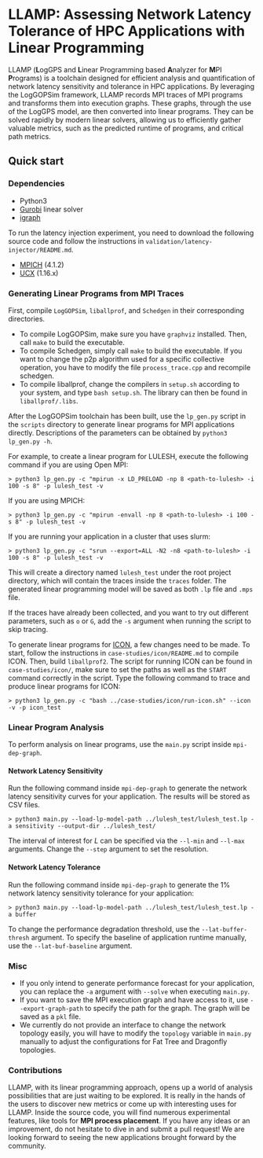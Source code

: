 # LLAMP: Assessing Network Latency Tolerance of HPC Applications with Linear Programming


LLAMP (**L**ogGPS and **L**inear Programming based **A**nalyzer for **M**PI **P**rograms) is a toolchain designed for efficient analysis and quantification of network latency sensitivity and tolerance in HPC applications. By leveraging the LogGOPSim framework, LLAMP records MPI traces of MPI programs and transforms them into execution graphs. These graphs, through the use of the LogGPS model, are then converted into linear programs. They can be solved rapidly by modern linear solvers, allowing us to efficiently gather valuable metrics, such as the predicted runtime of programs, and critical path metrics.

## Quick start
### Dependencies
- Python3
- [Gurobi](https://www.gurobi.com/downloads/) linear solver
- [igraph](https://igraph.org/)

To run the latency injection experiment, you need to download the following source code and follow the instructions in `validation/latency-injector/README.md`.
- [MPICH](https://www.mpich.org/downloads/) (4.1.2)
- [UCX](https://github.com/openucx/ucx) (1.16.x)


### Generating Linear Programs from MPI Traces

First, compile `LogGOPSim`, `liballprof`, and `Schedgen` in their corresponding directories.
- To compile LogGOPSim, make sure you have `graphviz` installed. Then, call `make` to build the executable.
- To compile Schedgen, simply call `make` to build the executable. If you want to change the p2p algorithm used for a specific collective operation, you have to modify the file `process_trace.cpp` and recompile schedgen.
- To compile liballprof, change the compilers in `setup.sh` according to your system, and type `bash setup.sh`. The library can then be found in `liballprof/.libs`.

After the LogGOPSim toolchain has been built, use the `lp_gen.py` script in the `scripts` directory to generate linear programs for MPI applications directly. Descriptions of the parameters can be obtained by `python3 lp_gen.py -h`.

For example, to create a linear program for LULESH, execute the following command if you are using Open MPI:
```console
> python3 lp_gen.py -c "mpirun -x LD_PRELOAD -np 8 <path-to-lulesh> -i 100 -s 8" -p lulesh_test -v
```
If you are using MPICH:
```console
> python3 lp_gen.py -c "mpirun -envall -np 8 <path-to-lulesh> -i 100 -s 8" -p lulesh_test -v
```
If you are running your application in a cluster that uses slurm:
```console
> python3 lp_gen.py -c "srun --export=ALL -N2 -n8 <path-to-lulesh> -i 100 -s 8" -p lulesh_test -v
```
This will create a directory named `lulesh_test` under the root project directory, which will contain the traces inside the `traces` folder. The generated linear programming model will be saved as both `.lp` file and `.mps` file.

If the traces have already been collected, and you want to try out different parameters, such as `o` or `G`, add the `-s` argument when running the script to skip tracing.

To generate linear programs for [ICON](https://icon-model.org/), a few changes need to be made. To start, follow the instructions in `case-studies/icon/README.md` to compile ICON. Then, build `liballprof2`. The script for running ICON can be found in `case-studies/icon/`, make sure to set the paths as well as the `START` command correctly in the script. Type the following command to trace and produce linear programs for ICON:
```console
> python3 lp_gen.py -c "bash ../case-studies/icon/run-icon.sh" --icon -v -p icon_test
```

### Linear Program Analysis

To perform analysis on linear programs, use the `main.py` script inside `mpi-dep-graph`.

#### Network Latency Sensitivity

Run the following command inside `mpi-dep-graph` to generate the network latency sensitivity curves for your application. The results will be stored as CSV files.
```console
> python3 main.py --load-lp-model-path ../lulesh_test/lulesh_test.lp -a sensitivity --output-dir ../lulesh_test/
```
The interval of interest for $L$ can be specified via the `--l-min` and `--l-max` arguments. Change the `--step` argument to set the resolution.

#### Network Latency Tolerance
Run the following command inside `mpi-dep-graph` to generate the 1% network latency sensitivity tolerance for your application:
```console
> python3 main.py --load-lp-model-path ../lulesh_test/lulesh_test.lp -a buffer
```
To change the performance degradation threshold, use the `--lat-buffer-thresh` argument. To specify the baseline of application runtime manually, use the `--lat-buf-baseline` argument.


### Misc

- If you only intend to generate performance forecast for your application, you can replace the `-a` argument with `--solve` when executing `main.py`.
- If you want to save the MPI execution graph and have access to it, use `--export-graph-path` to specify the path for the graph. The graph will be saved as a `pkl` file.
- We currently do not provide an interface to change the network topology easily, you will have to modify the `topology` variable in `main.py` manually to adjust the configurations for Fat Tree and Dragonfly topologies.


### Contributions
LLAMP, with its linear programming approach, opens up a world of analysis possibilities that are just waiting to be explored. It is really in the hands of the users to discover new metrics or come up with interesting uses for LLAMP. Inside the source code, you will find numerous experimental features, like tools for __MPI process placement__.  If you have any ideas or an improvement, do not hesitate to dive in and submit a pull request! We are looking forward to seeing the new applications brought forward by the community.